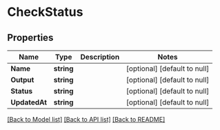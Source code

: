 # CheckStatus

## Properties
Name | Type | Description | Notes
------------ | ------------- | ------------- | -------------
**Name** | **string** |  | [optional] [default to null]
**Output** | **string** |  | [optional] [default to null]
**Status** | **string** |  | [optional] [default to null]
**UpdatedAt** | **string** |  | [optional] [default to null]

[[Back to Model list]](../README.md#documentation-for-models) [[Back to API list]](../README.md#documentation-for-api-endpoints) [[Back to README]](../README.md)

